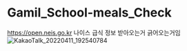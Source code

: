 # Gamil_School-meals_Check
https://open.neis.go.kr
나이스 급식 정보 받아오는거 긁어오는거임
![KakaoTalk_20220411_192540784](https://user-images.githubusercontent.com/99240950/162742504-1bc390d6-e9c7-4bf3-b276-c9d2c4d76fea.png)

